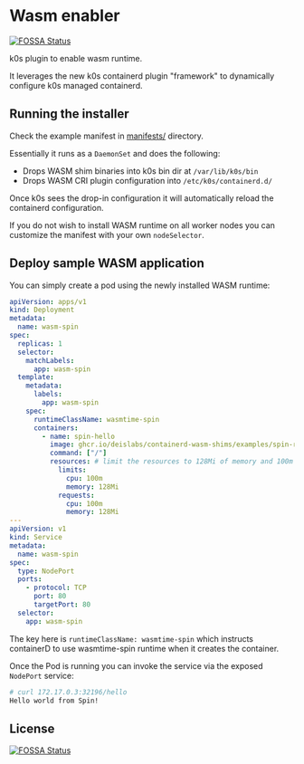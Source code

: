 # Wasm enabler
[![FOSSA Status](https://app.fossa.com/api/projects/git%2Bgithub.com%2Fk0sproject%2Fwasm-enabler.svg?type=shield)](https://app.fossa.com/projects/git%2Bgithub.com%2Fk0sproject%2Fwasm-enabler?ref=badge_shield)


k0s plugin to enable wasm runtime.

It leverages the new k0s containerd plugin "framework" to dynamically configure k0s managed containerd.

## Running the installer

Check the example manifest in [manifests/](manifests/) directory.

Essentially it runs as a `DaemonSet` and does the following:

- Drops WASM shim binaries into k0s bin dir at `/var/lib/k0s/bin`
- Drops WASM CRI plugin configuration into `/etc/k0s/containerd.d/`

Once k0s sees the drop-in configuration it will automatically reload the containerd configuration.

If you do not wish to install WASM runtime on all worker nodes you can customize the manifest with your own `nodeSelector`.

## Deploy sample WASM application

You can simply create a pod using the newly installed WASM runtime:

```yaml
apiVersion: apps/v1
kind: Deployment
metadata:
  name: wasm-spin
spec:
  replicas: 1
  selector:
    matchLabels:
      app: wasm-spin
  template:
    metadata:
      labels:
        app: wasm-spin
    spec:
      runtimeClassName: wasmtime-spin
      containers:
        - name: spin-hello
          image: ghcr.io/deislabs/containerd-wasm-shims/examples/spin-rust-hello:v0.5.1
          command: ["/"]
          resources: # limit the resources to 128Mi of memory and 100m of CPU
            limits:
              cpu: 100m
              memory: 128Mi
            requests:
              cpu: 100m
              memory: 128Mi
---
apiVersion: v1
kind: Service
metadata:
  name: wasm-spin
spec:
  type: NodePort
  ports:
    - protocol: TCP
      port: 80
      targetPort: 80
  selector:
    app: wasm-spin
```

The key here is `runtimeClassName: wasmtime-spin` which instructs containerD to use wasmtime-spin runtime when it creates the container.

Once the Pod is running you can invoke the service via the exposed `NodePort` service:

```sh
# curl 172.17.0.3:32196/hello
Hello world from Spin!
```

## License
[![FOSSA Status](https://app.fossa.com/api/projects/git%2Bgithub.com%2Fk0sproject%2Fwasm-enabler.svg?type=large)](https://app.fossa.com/projects/git%2Bgithub.com%2Fk0sproject%2Fwasm-enabler?ref=badge_large)